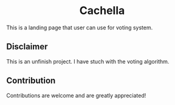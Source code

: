 <div align="center">

# Cachella

</div>

This is a landing page that user can use for voting system. 

## Disclaimer
This is an unfinish project. I have stuch with the voting algorithm.

## Contribution
Contributions are welcome and are greatly appreciated!
